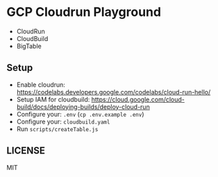 # GCP Cloudrun Playground

- CloudRun
- CloudBuild
- BigTable

## Setup

- Enable cloudrun: https://codelabs.developers.google.com/codelabs/cloud-run-hello/
- Setup IAM for cloudbuild: https://cloud.google.com/cloud-build/docs/deploying-builds/deploy-cloud-run
- Configure your: `.env` (`cp .env.example .env`)
- Configure your: `cloudbuild.yaml`
- Run `scripts/createTable.js`

## LICENSE

MIT
